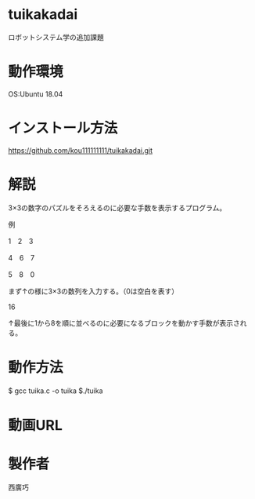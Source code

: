 # tuikakadai
ロボットシステム学の追加課題

# 動作環境
OS:Ubuntu 18.04

# インストール方法
https://github.com/kou111111111/tuikakadai.git
# 解説
3×3の数字のパズルをそろえるのに必要な手数を表示するプログラム。

例

1　2　3

4　6　7

5　8　0

まず↑の様に3×3の数列を入力する。（0は空白を表す）

16

↑最後に1から8を順に並べるのに必要になるブロックを動かす手数が表示される。

# 動作方法
$ gcc tuika.c -o tuika
$./tuika　

# 動画URL


# 製作者
西廣巧
